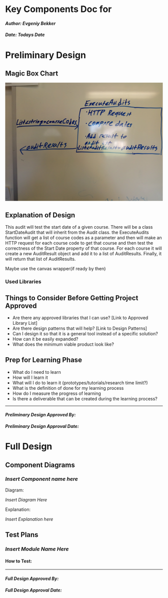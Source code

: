 # Key Components Doc for <Start Date Audit>
#### *Author: Evgeniy Bekker*
#### *Date: Todays Date*

# Preliminary Design

## Magic Box Chart

![Start Date Audit Key Components](images/magic-box.jpg)

<!-- Think through the process as much as makes sense, and then create a magic box chart with the whiteboard and place it here. -->

## Explanation of Design
<!-- Add explanation of the Magic Boxes image above. Answers to the prompts below may also be appropriate to include here. -->

This audit will test the start date of a given course. There will be a class StartDateAudit that will inherit from the Audit class.
the ExecuteAudits function will get a list of course codes as a parameter and then will make an HTTP request for each course code to get
that course and then test the correctness of the Start Date property of that course. For each course it will create a new AuditResult 
object and add it to a list of AuditResults. Finally, it will return that list of AuditResults.

Maybe use the canvas wrapper(if ready by then)


### Used Libraries

## Things to Consider Before Getting Project Approved
- Are there any approved libraries that I can use? [Link to Approved Library List]
- Are there design patterns that will help?  [Link to Design Patterns]
- Can I design it so that it is a general tool instead of a specific solution?
- How can it be easily expanded?
- What does the minimum viable product look like?

## Prep for Learning Phase
- What do I need to learn
- How will I learn it
- What will I do to learn it (prototypes/tutorials/research time limit?)
- What is the definition of done for my learning process
- How do I measure the progress of learning
- Is there a deliverable that can be created during the learning process?

-----

#### *Preliminary Design Approved By:* 
#### *Preliminary Design Approval Date:*

# Full Design

## Component Diagrams
<!-- Diagrams and companion explanations for all Key Components.
These would include information about inputs, outputs, and what a function does for every major function. -->

<!-- For each component, the following template will be followed: (In other words, the template below will repeat for each component)-->

### *Insert Component name here*

Diagram:

*Insert Diagram Here*

Explanation:

*Insert Explanation here*

<!-- For a future release:
## Test Plans
For each major function the test plan template will be as follows (in other words the template below will repeat for each test) 
### *Insert name of component here (e.g. convertIdToCourseObject function)*
#### Test 1: *Insert Test name here*
Summary: 
 *Insert Test Summary Here*
 Type: *Insert Type here (Unit Test, Manual Test, Selenium/Puppeteer test (Overkill?))* 
Procedure:
1. *Insert Steps here*
1. *and here*
1. *and here*
Expected Outcome:
*Insert Expected Outcome here*
-->

## Test Plans

### *Insert Module Name Here*
#### How to Test:





-----

#### *Full Design Approved By:* 
#### *Full Design Approval Date:*


<!-- Diagram Types:
 - Data Flow (I think this will be the most popular)
 - Structure Charts (This is really good for showing input and output of every function)
 - UML Class Diagram (a must for object oriented projects) -->


